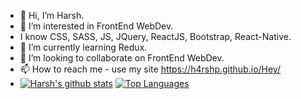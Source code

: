 - 👋 Hi, I’m Harsh.
- 👀 I’m interested in FrontEnd WebDev.
-    I know CSS, SASS, JS, JQuery, ReactJS, Bootstrap, React-Native.
- 🌱 I’m currently learning Redux.
- 💞️ I’m looking to collaborate on FrontEnd WebDev.
- 📫 How to reach me - use my site https://h4rshp.github.io/Hey/
- [![Harsh's github stats](https://github-readme-stats.vercel.app/api?username=h4rSHp&count_private=true&show_icons=true&theme=radical)](https://github.com/h4rSHp)
[![Top Languages](https://github-readme-stats.vercel.app/api/top-langs/?username=h4rSHp&show_icons=true&theme=radical&layout=compact)](https://github.com/h4rSHp)

<!---
h4rSHp/h4rSHp is a ✨ special ✨ repository because its `README.md` (this file) appears on your GitHub profile.
You can click the Preview link to take a look at your changes.
--->

